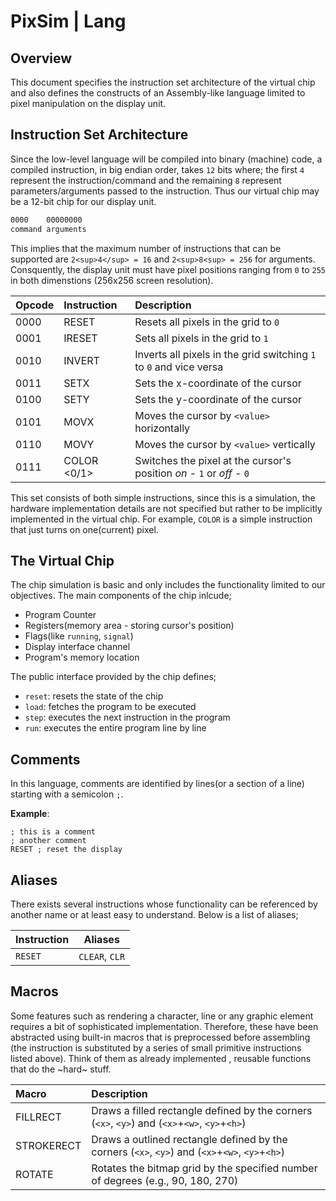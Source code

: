 # PixSim | Lang

## Overview

This document specifies the instruction set architecture of the virtual chip and also defines the constructs of an Assembly-like language limited to pixel manipulation on the display unit. 

## Instruction Set Architecture

Since the low-level language will be compiled into binary (machine) code, a compiled instruction, in big endian order, takes `12` bits where; the first `4` represent the instruction/command and the remaining `8` represent parameters/arguments passed to the instruction. Thus our virtual chip may be a 12-bit chip for our display unit.  

```txt
0000	00000000
command arguments
```

This implies that the maximum number of instructions that can be supported are `2<sup>4</sup> = 16` and `2<sup>8<sup> = 256` for arguments. Consquently, the display unit must have pixel positions ranging from `0` to `255` in both dimenstions (256x256 screen resolution).

| Opcode		| Instruction				| Description					|
|:--------------|:--------------------------|:------------------------------|
| 0000 			| RESET						| Resets all pixels in the grid to `0`|
| 0001 			| IRESET					| Sets all pixels in the grid to `1`|
| 0010 			| INVERT 					| Inverts all pixels in the grid switching `1` to `0` and vice versa|
| 0011 			| SETX <value>				| Sets the x-coordinate of the cursor|
| 0100 			| SETY <value>				| Sets the y-coordinate of the cursor|
| 0101 			| MOVX <value>				| Moves the cursor by `<value>` horizontally|
| 0110 			| MOVY <value>				| Moves the cursor by `<value>` vertically|
| 0111 			| COLOR <0/1>				| Switches the pixel at the cursor's position _on_ - `1` or _off_ - `0`|

This set consists of both simple instructions, since this is a simulation, the hardware implementation details are not specified but rather to be implicitly implemented in the virtual chip.
For example, `COLOR` is a simple instruction that just turns on one(current) pixel.

## The Virtual Chip

The chip simulation is basic and only includes the functionality limited to our objectives.
The main components of the chip inlcude;
- Program Counter
- Registers(memory area - storing cursor's position)
- Flags(like `running`, `signal`)
- Display interface channel
- Program's memory location

The public interface provided by the chip defines;
- `reset`: resets the state of the chip
- `load`: fetches the program to be executed
- `step`: executes the next instruction in the program
- `run`: executes the entire program line by line

## Comments

In this language, comments are identified by lines(or a section of a line) starting with a semicolon `;`.

**Example**:
```
; this is a comment
; another comment
RESET ; reset the display
```

## Aliases

There exists several instructions whose functionality can be referenced by another name or at least easy to understand. Below is a list of aliases;

| Instruction	| Aliases		|
|---------------|---------------|
| `RESET`		| `CLEAR`, `CLR`|

## Macros

Some features such as rendering a character, line or any graphic element requires a bit of sophisticated implementation. Therefore, these have been abstracted using built-in macros that is preprocessed before assembling (the instruction is substituted by a series of small primitive instructions listed above). Think of them as already implemented , reusable functions that do the ~hard~ stuff. 

| Macro						| Description					|
|:--------------------------|:------------------------------|
| FILLRECT <x> <y> <w> <h>	| Draws a filled rectangle defined by the corners (`<x>`, `<y>`) and (`<x>`+`<w>`, `<y>`+`<h>`)|
| STROKERECT <x> <y> <w> <h>| Draws a outlined rectangle defined by the corners (`<x>`, `<y>`) and (`<x>`+`<w>`, `<y>`+`<h>`)|
| ROTATE <value>			| Rotates the bitmap grid by the specified number of degrees (e.g., 90, 180, 270)|

<!-- `FILLRECT` is complex since turns on a group of pixels using loops.  -->

<!-- - `GETQ`: Retrives and stores the state of the current pixel to the accumulator -->
<!-- - `DRAWLINE <x1> <y1> <x2> <y2>`: Draws a line from (`<x1>`, `<y1>`) to (`<x2>`, `<y2>`) using Bresenham's line algorithm. -->
<!-- - `FILLCIRCLE <x> <y> <r>`: Draws a filled circle centered at (`<x>`, `<y>`) with the given radius `<r>`. -->
